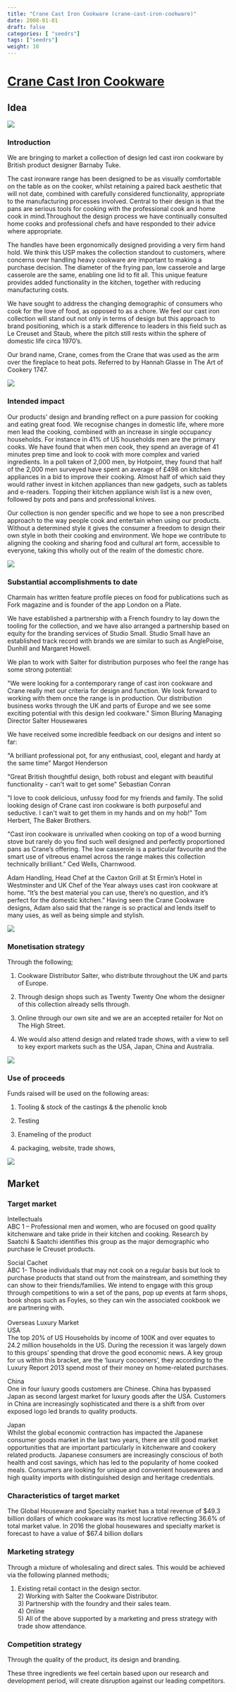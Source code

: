 ```yaml
---
title: "Crane Cast Iron Cookware (crane-cast-iron-cookware)"
date: 2008-01-01
draft: false
categories: [ "seedrs"]
tags: ["seedrs"]
weight: 10
---
```


# [Crane Cast Iron Cookware](https://www.seedrs.com/crane-cast-iron-cookware)

## Idea

![](/img/seedrs/uploads/startup/section_image/image/1716/723yj3j73ty4l1d7jf9gv4t6zd48ko1/C2_LOW_CASSEROLE.jpg?w=600&fit=clip&s=c2e67c4119e6370d7874ac3b23899ede)

### Introduction

We are bringing to market a collection of design led cast iron cookware by British product designer Barnaby Tuke.

The cast ironware range has been designed to be as visually comfortable on the table as on the cooker, whilst retaining a paired back aesthetic that will not date, combined with carefully considered functionality, appropriate to the manufacturing processes involved. Central to their design is that the pans are serious tools for cooking with the professional cook and home cook in mind.Throughout the design process we have continually consulted home cooks and professional chefs and have responded to their advice where appropriate.

The handles have been ergonomically designed providing a very firm hand hold. We think this USP makes the collection standout to customers, where concerns over handling heavy cookware are important to making a purchase decision. The diameter of the frying pan, low casserole and large casserole are the same, enabling one lid to fit all. This unique feature provides added functionality in the kitchen, together with reducing manufacturing costs.

We have sought to address the changing demographic of consumers who cook for the love of food, as opposed to as a chore. We feel our cast iron collection will stand out not only in terms of design but this approach to brand positioning, which is a stark difference to leaders in this field such as Le Creuset and Staub, where the pitch still rests within the sphere of domestic life circa 1970’s.

Our brand name, Crane, comes from the Crane that was used as the arm over the fireplace to heat pots. Referred to by Hannah Glasse in The Art of Cookery 1747.

![](/img/seedrs/uploads/startup/section_image/image/1632/og4v0urlcfx67o8vagmeskam0oys0id/C5_GRIDDLE_PAN.jpg?w=600&fit=clip&s=d0c74c77d011de98c3448d4091eb3f3e)

### Intended impact

Our products' design and branding reflect on a pure passion for cooking and eating great food. We recognise changes in domestic life, where more men lead the cooking, combined with an increase in single occupancy households. For instance in 41% of US households men are the primary cooks. We have found that when men cook, they spend an average of 41 minutes prep time and look to cook with more complex and varied ingredients. In a poll taken of 2,000 men, by Hotpoint, they found that half of the 2,000 men surveyed have spent an average of £498 on kitchen appliances in a bid to improve their cooking. Almost half of which said they would rather invest in kitchen appliances than new gadgets, such as tablets and e-readers. Topping their kitchen appliance wish list is a new oven, followed by pots and pans and professional knives.

Our collection is non gender specific and we hope to see a non prescribed approach to the way people cook and entertain when using our products. Without a determined style it gives the consumer a freedom to design their own style in both their cooking and environment. We hope we contribute to aligning the cooking and sharing food and cultural art form, accessible to everyone, taking this wholly out of the realm of the domestic chore.

![](/img/seedrs/uploads/startup/section_image/image/1709/p8rd3fbtxxarc4k7smgp3xqzozse3br/CRANE_COOKWARE_26.05.2014-page-002.jpg?rect=350%2C310%2C1023%2C678&w=600&fit=clip&s=63036c9ce107d68ae4d75ae9f8eb00eb)

### Substantial accomplishments to date

Charmain has written feature profile pieces on food for publications such as Fork magazine and is founder of the app London on a Plate.

We have established a partnership with a French foundry to lay down the tooling for the collection, and we have also arranged a partnership based on equity for the branding services of Studio Small. Studio Small have an established track record with brands we are similar to such as AnglePoise, Dunhill and Margaret Howell.

We plan to work with Salter for distribution purposes who feel the range has some strong potential:

"We were looking for a contemporary range of cast iron cookware and Crane really met our criteria for design and function. We look forward to working with them once the range is in production. Our distribution business works through the UK and parts of Europe and we see some exciting potential with this design led cookware." Simon Bluring Managing Director Salter Housewares

We have received some incredible feedback on our designs and intent so far:

"A brilliant professional pot, for any enthusiast, cool, elegant and hardy at the same time" Margot Henderson

"Great British thoughtful design, both robust and elegant with beautiful functionality - can't wait to get some" Sebastian Conran

"I love to cook delicious, unfussy food for my friends and family. The solid looking design of Crane cast iron cookware is both purposeful and seductive. I can't wait to get them in my hands and on my hob!" Tom Herbert, The Baker Brothers.

"Cast iron cookware is unrivalled when cooking on top of a wood burning stove but rarely do you find such well designed and perfectly proportioned pans as Crane’s offering. The low casserole is a particular favourite and the smart use of vitreous enamel across the range makes this collection technically brilliant." Ced Wells, Charnwood.

Adam Handling, Head Chef at the Caxton Grill at St Ermin’s Hotel in Westminster and UK Chef of the Year always uses cast iron cookware at home. “It’s the best material you can use, there’s no question, and it’s perfect for the domestic kitchen.” Having seen the Crane Cookware designs, Adam also said that the range is so practical and lends itself to many uses, as well as being simple and stylish.

![](/img/seedrs/uploads/startup/section_image/image/1635/8hxkq8d0rii5s6qn9kv70ye740v6a0e/CRANE_COOKWARE_26.05.2014-page-004.jpg?rect=309%2C450%2C1140%2C567&w=600&fit=clip&s=840ddb931babfa822ab41a91801be55f)

### Monetisation strategy

Through the following;

1) Cookware Distributor Salter, who distribute throughout the UK and parts of Europe.

2) Through design shops such as Twenty Twenty One whom the designer of this collection already sells through.

3) Online through our own site and we are an accepted retailer for Not on The High Street.

4) We would also attend design and related trade shows, with a view to sell to key export markets such as the USA, Japan, China and Australia.

![](/img/seedrs/uploads/startup/section_image/image/1636/3hozku87n5z9ewjtg4kevoq4xfsl54e/CRANE_COOKWARE_26.05.2014-page-007.jpg?rect=280%2C391%2C1315%2C643&w=600&fit=clip&s=e1d1cc94dcf73554e200e2b78824c1e3)

### Use of proceeds

Funds raised will be used on the following areas:

1) Tooling &amp; stock of the castings &amp; the phenolic knob

2) Testing

3) Enameling of the product

4) packaging, website, trade shows,

![](/img/seedrs/uploads/startup/section_image/image/1637/9ete497sy5k1bw49amzuuty2qmg3yjg/CRANE_COOKWARE_26.05.2014-page-006.jpg?rect=280%2C421%2C1163%2C608&w=600&fit=clip&s=9527a27a49f0a4b11c02e0c899ad2c3e)

## Market

### Target market

Intellectuals <br>ABC 1 – Professional men and women, who are focused on good quality kitchenware and take pride in their kitchen and cooking. Research by Saatchi &amp; Saatchi identifies this group as the major demographic who purchase le Creuset products.

Social Cachet <br>ABC 1- Those individuals that may not cook on a regular basis but look to purchase products that stand out from the mainstream, and something they can show to their friends/families. We intend to engage with this group through competitions to win a set of the pans, pop up events at farm shops, book shops such as Foyles, so they can win the associated cookbook we are partnering with. <br> <br>Overseas Luxury Market <br>USA <br>The top 20% of US Households by income of 100K and over equates to 24.2 million households in the US. During the recession it was largely down to this groups’ spending that drove the good economic news. A key group for us within this bracket, are the ‘luxury cocooners’, they according to the Luxury Report 2013 spend most of their money on home-related purchases.

China <br>One in four luxury goods customers are Chinese. China has bypassed Japan as second largest market for luxury goods after the USA. Customers in China are increasingly sophisticated and there is a shift from over exposed logo led brands to quality products.

Japan <br>Whilst the global economic contraction has impacted the Japanese consumer goods market in the last two years, there are still good market opportunities that are important particularly in kitchenware and cookery related products. Japanese consumers are increasingly conscious of both health and cost savings, which has led to the popularity of home cooked meals. Consumers are looking for unique and convenient housewares and high quality imports with distinguished design and heritage credentials.

### Characteristics of target market

The Global Houseware and Specialty market has a total revenue of $49.3 billion dollars of which cookware was its most lucrative reflecting 36.6% of total market value. In 2016 the global housewares and specialty market is forecast to have a value of $67.4 billion dollars

### Marketing strategy

Through a mixture of wholesaling and direct sales. This would be achieved via the following planned methods;

1) Existing retail contact in the design sector. <br>2) Working with Salter the Cookware Distributor. <br>3) Partnership with the foundry and their sales team. <br>4) Online <br>5) All of the above supported by a marketing and press strategy with trade show attendance.

### Competition strategy

Through the quality of the product, its design and branding.

These three ingredients we feel certain based upon our research and development period, will create disruption against our leading competitors.

